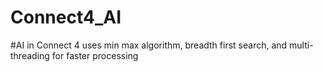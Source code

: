# Connect4_AI
#AI in Connect 4 uses min max algorithm, breadth first search, and multi-threading for faster processing
